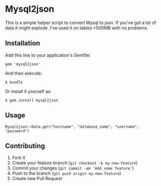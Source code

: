 # Mysql2json
This is a simple helper script to convert Mysql to json.  If you've got a lot of data it might explode.  I've used it on tables <500MB with no problems.

## Installation

Add this line to your application's Gemfile:

    gem 'mysql2json'

And then execute:

    $ bundle

Or install it yourself as:

    $ gem install mysql2json

## Usage

```Mysql2json::Data.get("hostname", "database_name", "username", "password")```

## Contributing

1. Fork it
2. Create your feature branch (`git checkout -b my-new-feature`)
3. Commit your changes (`git commit -am 'Add some feature'`)
4. Push to the branch (`git push origin my-new-feature`)
5. Create new Pull Request
